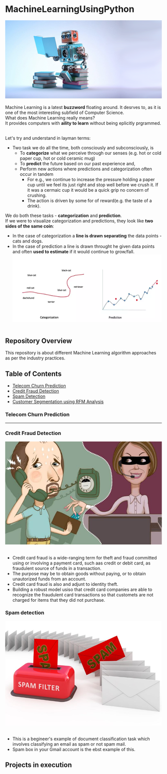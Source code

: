 # MachineLearningUsingPython
![image.png](image/machine_learning.png)<br><br>
Machine Learning is a latest __buzzword__ floating around. It desrves to, as it is one of the most interesting subfield of Computer Science.<br>
What does Machine Learning really means?<br>
It provides computers with __aility to learn__ without being eplicitly prgrammed.<br><br>

Let's try and understand in layman terms:
- Two task we do all the time, both consciously and subconsciously, is
  - To __categorize__ what we perceive through our senses (e.g. hot or cold paper cup, hot or cold ceramic mug)
  - To __predict__ the future based on our past experience and,
  - Perform new actions where predictions and categorization often occur in tandem
    - For e.g., we continue to increase the pressure holding a paper cup until we feel its just right and stop well before we crush it. If it was a cermaic cup it would be a quick grip no concern of crushing. 
    - The action is driven by some for of reward(e.g. the taste of a drink).
  

We do both these tasks - __categorization__ and __prediction__.<br>
If we were to visualize categorization and predictions, they look like __two sides of the same coin__:
- In the case of categorization a __line is drawn separating__ the data points -  cats and dogs.
- In the case of prediction a line is drawn throught he given data points and often __used to estimate__ if it would continue to grow/fall.
![image.png](image/ml.png)<br><br>

## Repository Overview
This repository is about different Machine Learning algorithm approaches as per the industry practices.

## Table of Contents
- [Telecom Churn Prediction](#section1)<br>
- [Credit Fraud Detection](#section2)<br>
- [Spam Detection](#section3)<br>
- [Customer Segmentation using RFM Analysis](#section4)<br>

### Telecom Churn Prediction
---------------------------------------------------------------------------------------------------------------------------------------------------------------------------------------------------------------------------------------------------------------------------------------------------------------------------------------------


### Credit Fraud Detection
![image.jpg](image/credit.jpg)<br><br>
- Credit card fraud is a wide-ranging term for theft and fraud committed using or involving a payment card, such aas credit or debit card, as  fraudulent source of funds in a transaction. 
- The purpose may be to obtain goods without paying, or to obtain unautorized funds from an account.
- Credit card fraud is also and adjunt to identity theft.
- Building a robust model usiso that credit card companies are able to recognize the fraudulent card transactions so that customets are not charged for items that they did not purchase.

### Spam detection
![image.jpg](image/spam.jpg)<br><br>
- This is a begineer's example of document classification task which involves classifying an email as spam or not spam mail.
- Spam box in your Gmail account is the ebst example of this.

## Projects in execution


